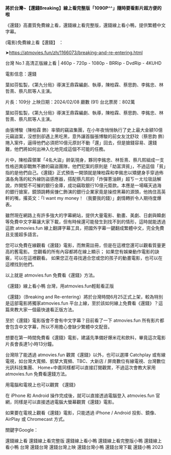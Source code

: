 **將於台灣~【還錢Breaking】線上看完整版「1090P^^」隨時要看影片超方便的啦**

《還錢》高畫質免費線上看，還錢線上看完整版，還錢線上看小鴨，提供繁體中文字幕。

(電影)免費線上看【還錢】 ：

➤https://atmovies.fun/zh/1166073/breaking-and-re-entering.html

台灣 No.1 高清正版線上看 | 460p - 720p - 1080p - BRRip - DvdRip - 4KUHD


電影信息：還錢

葉如芬監製，《第九分局》導演王鼎霖編劇、執導，陳柏霖、蔡思韵、李銘忠、林哲熹、蔡凡熙等人主演。

片長：109分 上映日期：2024/02/08 廳數 (91) 台北票房：802萬

葉如芬監製，《第九分局》導演王鼎霖編劇、執導，陳柏霖、蔡思韵、李銘忠、林哲熹、蔡凡熙等人主演。

由張博駿（陳柏霖 飾）率領的竊盜集團，在小年夜悄悄執行了史上最大金額10億元竊盜案，沒想到卻遇上黑吃黑，意外讓首腦張博駿的前女友沈舒玟（蔡思韵 飾）捲入案件，逼得他們必須把10億元原封不動「還」回去，但是搶錢容易、還錢難，他們將如何出神入化地完成這個不可能的任務。

片中，陳柏霖領軍「4名大盜」帥氣現身，夥同李銘忠、林哲熹、蔡凡熙組成一支性格迥異卻戰無不勝的竊盜團隊，他們犯案的原則是「劫富濟貧」，不過這個「貧」指的是他們自己。《還錢》正式預告一開頭就是陳柏霖和李銘忠以矯健身手穿過佈滿各角落的紅外線防盜感應器，搭配蔡凡熙的「炸彈蔥油餅」超ㄎㄧㄤ垃圾話解說，炸開堅不可摧的銀行金庫，成功竊取銀行10億元鉅款。本應是一場瞞天過海的銀行搶案，鏡頭跳轉吳慷仁飾演的銀行企業家竟是操控黑幕的源頭，他摀住高英軒的嘴，撂英文：「I want my money！（我要我的錢）」劇情轉折令人期待度爆表。

雖然現在網路上有許多強大的字幕網站，提供大量電影、動畫、美劇、日劇與韓劇等免費中文字幕讓大家下載，但有時候還可能發生到找不到的情形，這時就能透過這款 atmovies.fun 線上翻譯字幕工具，把國外字幕一鍵翻成繁體中文，完全免費且支援超多語言。

您可以免費在線觀看《還錢》電影，而無需註冊，但是在這裡您還可以觀看質量更高的舊電影。 您觀看的所有內容都將在線上顯示； 如果您有娛樂動作電影的訣竅，可以在這裡觀看。 如果您正在尋找適合您或您的孩子的動畫電影，也可以在這裡找到他們。

以上就是 atmovies.fun 免費看《還錢》方法。

《還錢》線上看小鴨 台灣，用atmovies.fun輕鬆看正版

《還錢》（Breaking and Re-entering）將於台灣時間6月25正式上架，較為特別是這部電影將獨家atmovies.fun 平台上線，至於該如何線上免費看《還錢》？這篇來教大家一個最快速看正版方法。

至於《還錢》電影版會不會有中文字幕？目前看了一下 atmovies.fun 所有影片都會包含中文字幕，所以不用擔心會缺少繁體中文配音。

想要在第一時間免費看《還錢》電影，建議先準備好爆米花和飲料，畢竟這次電影片長會長達1小時13分鐘。  

台灣除了能透過 atmovies.fun 觀賞《還錢》以外，也可以選擇 Catchplay 或有線電視，如台灣大寬頻、凱擘大寬頻、TBC、大新店 / 屏南數位有線電視、台灣數位光訊科技集團、 Home+中嘉同樣都可以直接訂閱觀賞，不過這次會教大家用 atmovies.fun 免費看還錢方法。

用電腦和電視上也可以觀賞 《還錢》

在 iPhone 和 Android 操作完成後，就可以直接透過電腦登入 atmovies.fun 官網，同樣是可以直接透過電腦大螢幕觀賞《還錢》電影。

如果要在電視上觀看《還錢》電影，只能透過 iPhone / Android 投影、鏡像、AirPlay 或 Chromecast 方式。


關鍵字Google：

還錢線上看
還錢線上看完整版
還錢線上看小鴨
還錢線上看完整版小鴨
還錢線上看小鴨 台灣
還錢台灣
還錢台灣上映
還錢台灣小鴨
還錢台灣下載
還錢小鴨 2023
